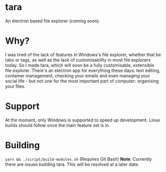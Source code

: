 # tara
An electron based file explorer (coming soon).

# Why?
I was tired of the lack of features in Windows's file explorer, whether that be tabs or tags, as well as the lack of customisability in most file explorers today. So I made tara, which will soon be a fully customisable, extensible file explorer.  There's an electron app for everything these days: text editing, container management, checking your emails and even managing your social life - but not one for the most important part of computer: organising your files.

# Support
At the moment, only Windows is supported to speed up development.  Linux builds should follow once the main feature set is in.

# Building
`yarn && ./script/build-modules.sh` (Requires Git Bash)
**Note**: Currently there are issues building tara.  This will be resolved at a later date.
